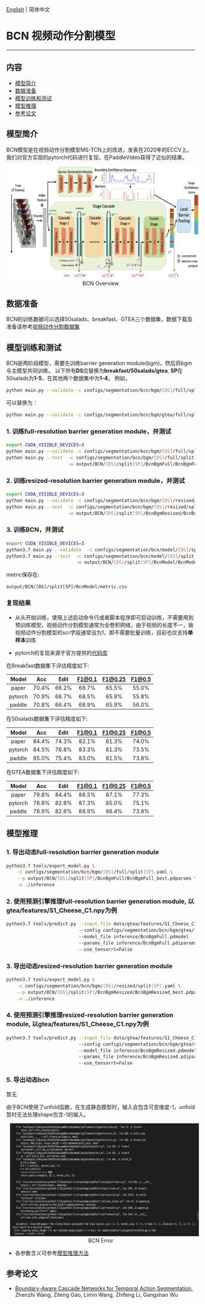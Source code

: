 [English](../../../en/model_zoo/segmentation/bcn.md) | 简体中文

# BCN 视频动作分割模型

---
## 内容

- [模型简介](#模型简介)
- [数据准备](#数据准备)
- [模型训练和测试](#模型训练和测试)
- [模型推理](#模型推理)
- [参考论文](#参考论文)

## 模型简介

BCN模型是在视频动作分割模型MS-TCN上的改进，发表在2020年的ECCV上。我们对官方实现的pytorch代码进行复现，在PaddleVideo获得了近似的结果。

<p align="center">
<img src="../../../images/bcn.png" height=300 width=600 hspace='10'/> <br />
BCN Overview
</p>

## 数据准备

BCN的训练数据可以选择50salads、breakfast、GTEA三个数据集，数据下载及准备请参考[视频动作分割数据集](../../dataset/SegmentationDataset.md)

## 模型训练和测试

BCN是两阶段模型，需要先训练barrier generation module(bgm)，然后将bgm与主模型共同训练。
以下所有**DS**应替换为**breakfast/50salads/gtea**, **SP**在50salads为**1-5**，在其他两个数据集中为**1-4**。
例如，
```bash
python main.py --validate -c configs/segmentation/bcn/bgm/[DS]/full/split[SP].yaml
```
可以替换为：
```bash
python main.py --validate -c configs/segmentation/bcn/bgm/gtea/full/split1.yaml
```

### 1. 训练full-resolution barrier generation module，并测试

```bash
export CUDA_VISIBLE_DEVICES=3
python main.py --validate -c configs/segmentation/bcn/bgm/[DS]/full/split[SP].yaml
python main.py --test  -c configs/segmentation/bcn/bgm/[DS]/full/split[SP].yaml \
                       -w output/BCN/[DS]/split[SP]/BcnBgmFull/BcnBgmFull_epoch_00001.pdparams
```

### 2. 训练resized-resolution barrier generation module，并测试

```bash
export CUDA_VISIBLE_DEVICES=3
python main.py --validate -c configs/segmentation/bcn/bgm/[DS]/resized/split[SP].yaml
python main.py --test  -c configs/segmentation/bcn/bgm/[DS]/resized/split[SP].yaml \
                       -w output/BCN/[DS]/split[SP]/BcnBgmResized/BcnBgmResized_epoch_00001.pdparams
```

### 3. 训练BCN，并测试

```bash
export CUDA_VISIBLE_DEVICES=3
python3.7 main.py --validate  -c configs/segmentation/bcn/model/[DS]/split[SP].yaml
python3.7 main.py --test  -c configs/segmentation/bcn/model/[DS]/split[SP].yaml \
                          -w output/BCN/[DS]/split[SP]/BcnModel/BcnModel_epoch_00001.pdparams
```

metric保存在:
```
output/BCN/[DS]/split[SP]/BcnModel/metric.csv
```

### 复现结果

- 从头开始训练，使用上述启动命令行或者脚本程序即可启动训练，不需要用到预训练模型，视频动作分割模型通常为全卷积网络，由于视频的长度不一，故视频动作分割模型的scr字段通常设为1，即不需要批量训练，目前也仅支持**单样本**训练

- pytorch的复现来源于官方提供的[代码库](https://github.com/MCG-NJU/BCN)

在Breakfast数据集下评估精度如下:

| Model | Acc | Edit | F1@0.1 | F1@0.25 | F1@0.5 |
| :---: | :---: | :---: | :---: | :---: | :---: |
| paper | 70.4% | 66.2% | 68.7% | 65.5% | 55.0% |
| pytorch | 70.9% | 66.7% | 68.5% | 65.9% | 55.8% |
| paddle | 70.8% | 66.4% | 68.9% | 65.9% | 56.0% |

在50salads数据集下评估精度如下:

| Model | Acc | Edit | F1@0.1 | F1@0.25 | F1@0.5 |
| :---: | :---: | :---: | :---: | :---: | :---: |
| paper | 84.4% | 74.3% | 82.1% | 81.3% | 74.0% |
| pytorch | 84.5% | 76.8% | 83.3% | 81.3% | 73.5% |
| paddle | 85.0% | 75.4% | 83.0% | 81.5% | 73.8% |

在GTEA数据集下评估精度如下:

| Model | Acc | Edit | F1@0.1 | F1@0.25 | F1@0.5 |
| :---: | :---: | :---: | :---: | :---: | :---: |
| paper | 79.8% | 84.4% | 88.5% | 87.1% | 77.3% |
| pytorch | 78.8% | 82.8% | 87.3% | 85.0% | 75.1% |
| paddle | 78.9% | 82.6% | 88.9% | 86.4% | 73.8% |


## 模型推理

### 1. 导出动态full-resolution barrier generation module

```bash
python3.7 tools/export_model.py \
    -c configs/segmentation/bcn/bgm/[DS]/full/split[SP].yaml \
    --p output/BCN/[DS]/split[SP]/BcnBgmFull/BcnBgmFull_best.pdparams \
    -o ./inference
```

### 2. 使用预测引擎推理full-resolution barrier generation module, 以gtea/features/S1_Cheese_C1.npy为例

```bash
python3.7 tools/predict.py --input_file data/gtea/features/S1_Cheese_C1.npy  
                           --config configs/segmentation/bcn/bgm/gtea/full/split1.yaml  
                           --model_file inference/BcnBgmFull.pdmodel  
                           --params_file inference/BcnBgmFull.pdiparams                            --use_gpu=True  
                           --use_tensorrt=False
```

### 3. 导出动态resized-resolution barrier generation module

```bash
python3.7 tools/export_model.py \
    -c configs/segmentation/bcn/bgm/[DS]/resized/split[SP].yaml \
    --p output/BCN/[DS]/split[SP]/BcnBgmResized/BcnBgmResized_best.pdparams \
    -o ./inference
```

### 4. 使用预测引擎推理resized-resolution barrier generation module, 以gtea/features/S1_Cheese_C1.npy为例

```bash
python3.7 tools/predict.py --input_file data/gtea/features/S1_Cheese_C1.npy  
                           --config configs/segmentation/bcn/bgm/gtea/resized/split1.yaml  
                           --model_file inference/BcnBgmResized.pdmodel  
                           --params_file inference/BcnBgmResized.pdiparams                            --use_gpu=True  
                           --use_tensorrt=False
```

### 5. 导出动态bcn

暂无

由于BCN使用了unfold函数，在生成静态模型时，输入会包含可变维度-1，unfold暂时无法处理shape包含-1的输入。

<p align="center">
<img src="../../../images/bcn_error.png" height=300 width=600 hspace='10'/> <br />
BCN Error
</p>

- 各参数含义可参考[模型推理方法](https://github.com/PaddlePaddle/PaddleVideo/blob/release/2.0/docs/zh-CN/start.md#2-%E6%A8%A1%E5%9E%8B%E6%8E%A8%E7%90%86)

## 参考论文

- [Boundary-Aware Cascade Networks for Temporal Action Segmentation](https://github.com/MCG-NJU/BCN/blob/master/demo/ECCV20-BCN.pdf), Zhenzhi Wang, Ziteng Gao, Limin Wang, Zhifeng Li, Gangshan Wu
